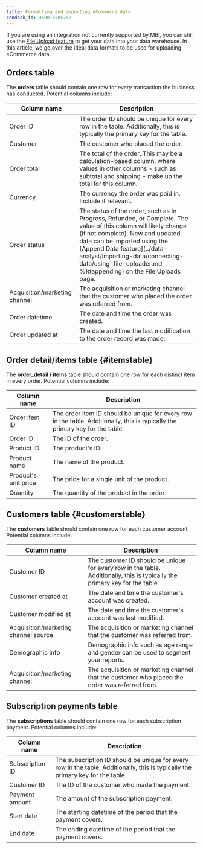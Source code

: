 ```yaml
---
title: Formatting and importing eCommerce data
zendesk_id: 360016505752
---
```


If you are using an integration not currently supported by MBI, you can still use the [File Upload feature](using-file-uploader.md) to get your data into your data warehouse. In this article, we go over the ideal data formats to be used for uploading eCommerce data.

## Orders table

The **orders** table should contain one row for every transaction the business has conducted. Potential columns include:

| Column name| Description |
|----|----|
| Order ID | The order ID should be unique for every row in the table. Additionally, this is typically the primary key for the table. |
| Customer | The customer who placed the order. |
| Order total | The total of the order. This may be a calculation-based column, where values in other columns - such as subtotal and shipping - make up the total for this column. |
| Currency | The currency the order was paid in. Include if relevant. |
| Order status | The status of the order, such as In Progress, Refunded, or Complete. The value of this column will likely change (if not complete). New and updated data can be imported using the [Append Data feature](../data-analyst/importing-data/connecting-data/using-file-uploader.md %}#appending) on the File Uploads page. |
| Acquisition/marketing channel | The acquisition or marketing channel that the customer who placed the order was referred from. |
| Order datetime | The date and time the order was created. |
| Order updated at | The date and time the last modification to the order record was made. |

## Order detail/items table {#itemstable}

The **order_detail / items** table should contain one row for each distinct item in every order. Potential columns include:

| Column name| Description |
|----|----|
| Order item ID | The order item ID should be unique for every row in the table. Additionally, this is typically the primary key for the table. |
| Order ID | The ID of the order. |
| Product ID | The product's ID. |
| Product name | The name of the product. |
| Product's unit price | The price for a single unit of the product. |
| Quantity | The quantity of the product in the order. |

## Customers table {#customerstable}

The **customers** table should contain one row for each customer account. Potential columns include:

| Column name| Description |
|----|----|
| Customer ID | The customer ID should be unique for every row in the table. Additionally, this is typically the primary key for the table. |
| Customer created at | The date and time the customer's account was created. |
| Customer modified at | The date and time the customer's account was last modified. |
| Acquisition/marketing channel source | The acquisition or marketing channel that the customer was referred from. |
| Demographic info | Demographic info such as age range and gender can be used to segment your reports.  |
| Acquisition/marketing channel | The acquisition or marketing channel that the customer who placed the order was referred from. |

## Subscription payments table

The **subscriptions** table should contain one row for each subscription payment. Potential columns include:

| Column name| Description |
|----|----|
| Subscription ID | The subscription ID should be unique for every row in the table. Additionally, this is typically the primary key for the table. |
| Customer ID | The ID of the customer who made the payment. |
| Payment amount | The amount of the subscription payment. |
| Start date | The starting datetime of the period that the payment covers. |
| End date | The ending datetime of the period that the payment covers. |
